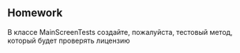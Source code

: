 ## Homework

В классе MainScreenTests создайте, пожалуйста, тестовый метод, который будет проверять лицензию